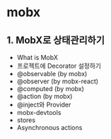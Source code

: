 # mobx

## 1. MobX로 상태관리하기
  - What is MobX
  - 프로젝트에 Decorator 설정하기
  - @observable (by mobx)
  - @observer (by mobx-react)
  - @computed (by mobx)
  - @action (by mobx)
  - @inject와 Provider
  - mobx-devtools
  - stores
  - Asynchronous actions
